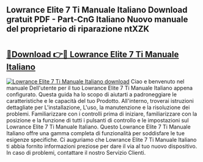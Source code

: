 ## Lowrance Elite 7 Ti Manuale Italiano Download gratuit PDF - Part-CnG Italiano Nuovo manuale del proprietario di riparazione ntXZK

# <h2><a href="http://dfeoc3y.blite.top/?on=Lowrance+Elite+7+Ti+Manuale+Italiano">🔗Download 👉🔴 Lowrance Elite 7 Ti Manuale Italiano</a></h2>

[![Lowrance Elite 7 Ti Manuale Italiano download](https://i.imgur.com/lujVjoI.png)](http://dfeoc3y.blite.top/?on=Lowrance+Elite+7+Ti+Manuale+Italiano)
Ciao e benvenuto nel manuale Dell'utente per il tuo Lowrance Elite 7 Ti Manuale Italiano appena configurato. Questa guida ha lo scopo di aiutarti a padroneggiare le caratteristiche e le capacità del tuo Prodotto. All'interno, troverai istruzioni dettagliate per L'installazione, L'uso, la manutenzione e la risoluzione dei problemi. Familiarizzare con i controlli prima di iniziare, familiarizzare con la posizione e la funzione di tutti i pulsanti di controllo e le impostazioni sul Lowrance Elite 7 Ti Manuale Italiano. Questo Lowrance Elite 7 Ti Manuale Italiano offre una gamma completa di funzionalità per soddisfare le tue esigenze specifiche. Ci auguriamo che Lowrance Elite 7 Ti Manuale Italiano ti abbia fornito informazioni preziose per dare il via al tuo nuovo dispositivo. In caso di problemi, contattare il nostro Servizio Clienti.
